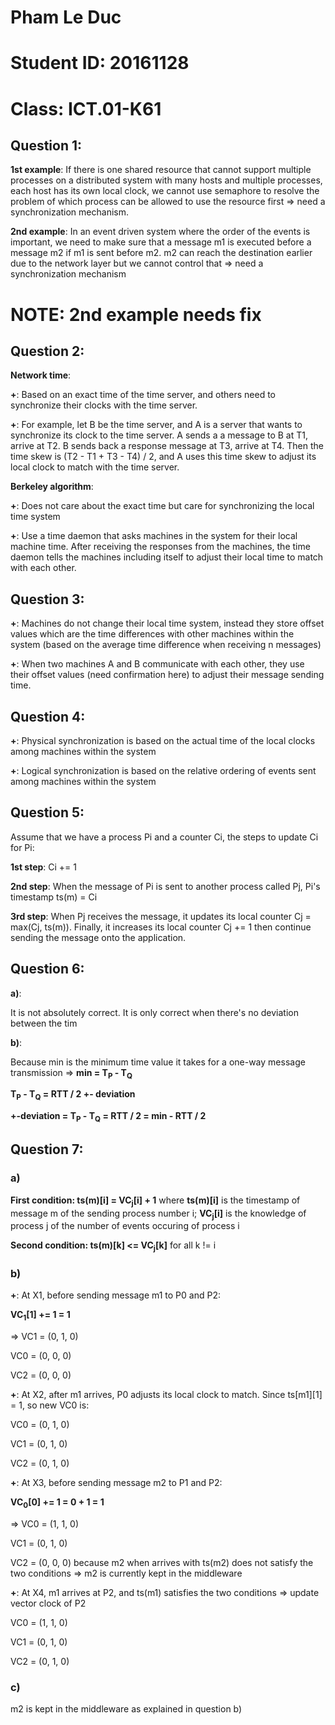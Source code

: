 # Pham Le Duc
# Student ID: 20161128
# Class: ICT.01-K61

## Question 1: 

**1st example**: If there is one shared resource that cannot support multiple processes on a distributed system with many hosts and multiple processes, each host has its own local clock, we cannot use semaphore to resolve the problem of which process can be allowed to use the resource first => need a synchronization mechanism.

**2nd example**: In an event driven system where the order of the events is important, we need to make sure that a message m1 is executed before a message m2 if m1 is sent before m2. m2 can reach the destination earlier due to the network layer but we cannot control that => need a synchronization mechanism

# NOTE: 2nd example needs fix

## Question 2:

**Network time**: 

  **+**: Based on an exact time of the time server, and others need to synchronize their clocks with the time server. 
  
  **+**: For example, let B be the time server, and A is a server that wants to synchronize its clock to the time server. A sends a a message to B at T1, arrive at T2. B sends back a response message at T3, arrive at T4. Then the time skew is (T2 - T1 + T3 - T4) / 2, and A uses this time skew to adjust its local clock to match with the time server.

**Berkeley algorithm**: 

  **+**: Does not care about the exact time but care for synchronizing the local time system

  **+**: Use a time daemon that asks machines in the system for their local machine time. After receiving the responses from the machines, the time daemon tells the machines including itself to adjust their local time to match with each other.

## Question 3:

**+**: Machines do not change their local time system, instead they store offset values which are the time differences with other machines within the system (based on the average time difference when receiving n messages)

**+**: When two machines A and B communicate with each other, they use their offset values (need confirmation here) to adjust their message sending time.

## Question 4:

**+**: Physical synchronization is based on the actual time of the local clocks among machines within the system

**+**: Logical synchronization is based on the relative ordering of events sent among machines within the system

## Question 5:

Assume that we have a process Pi and a counter Ci, the steps to update Ci for Pi:

**1st step**: Ci += 1 

**2nd step**: When the message of Pi is sent to another process called Pj, Pi's timestamp ts(m) = Ci

**3rd step**: When Pj receives the message, it updates its local counter Cj = max(Cj, ts(m)). Finally, it increases its local counter Cj += 1 then continue sending the message onto the application.

## Question 6: 

**a)**:

It is not absolutely correct. It is only correct when there's no deviation between the tim

**b)**:

Because min is the minimum time value it takes for a one-way message transmission => **min = T<sub>P</sub> - T<Sub>Q</sub>**

**T<sub>P</sub> - T<Sub>Q</sub> = RTT / 2 +- deviation**

**+-deviation = T<sub>P</sub> - T<Sub>Q</sub> = RTT / 2 = min - RTT / 2**

## Question 7: 

### a) 
**First condition: ts(m)[i] = VC<sub>j</sub>[i] + 1** where **ts(m)[i]** is the timestamp of message m of the sending process number i; **VC<sub>j</sub>[i]** is the knowledge of process j of the number of events occuring of process i

**Second condition: ts(m)[k] <= VC<sub>j</sub>[k]** for all k != i

### b) 

**+**: At X1, before sending message m1 to P0 and P2: 

**VC<sub>1</sub>[1] += 1 = 1** 

=> VC1 = (0, 1, 0)

VC0 = (0, 0, 0)

VC2 = (0, 0, 0)

**+**: At X2, after m1 arrives, P0 adjusts its local clock to match. Since ts[m1][1] = 1, so new VC0 is:

VC0 = (0, 1, 0)

VC1 = (0, 1, 0)

VC2 = (0, 1, 0)

**+**: At X3, before sending message m2 to P1 and P2:

**VC<sub>0</sub>[0] += 1 = 0 + 1 = 1**

=> VC0 = (1, 1, 0)

VC1 = (0, 1, 0)

VC2 = (0, 0, 0) because m2 when arrives with ts(m2) does not satisfy the two conditions => m2 is currently kept in the middleware

**+**: At X4, m1 arrives at P2, and ts(m1) satisfies the two conditions => update vector clock of P2

VC0 = (1, 1, 0)

VC1 = (0, 1, 0)

VC2 = (0, 1, 0)

### c)

m2 is kept in the middleware as explained in question b)